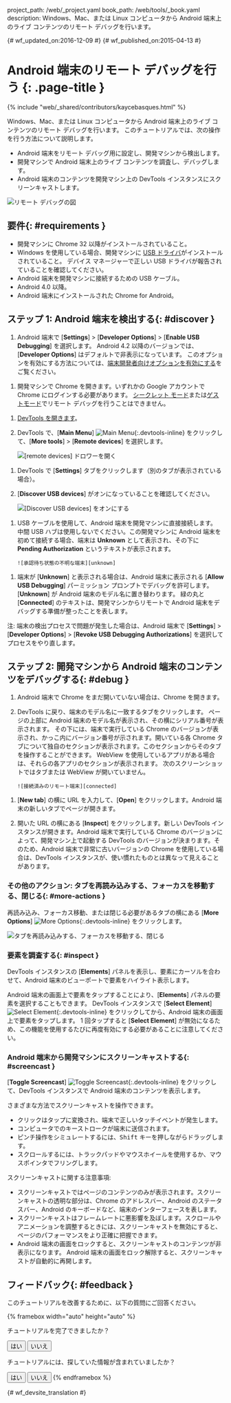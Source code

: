 project_path: /web/_project.yaml
book_path: /web/tools/_book.yaml
description: Windows、Mac、または Linux コンピュータから Android 端末上のライブ コンテンツのリモート デバッグを行います。

{# wf_updated_on:2016-12-09 #}
{# wf_published_on:2015-04-13 #}

<style>
.devtools-inline {
  max-height: 1em;
  vertical-align: middle;
}
</style>

#  Android 端末のリモート デバッグを行う {: .page-title }

{% include "web/_shared/contributors/kaycebasques.html" %}

Windows、Mac、または Linux コンピュータから Android 端末上のライブ コンテンツのリモート デバッグを行います。
このチュートリアルでは、次の操作を行う方法について説明します。

* Android 端末をリモート デバッグ用に設定し、開発マシンから検出します。
* 開発マシンで Android 端末上のライブ コンテンツを調査し、デバッグします。
* Android 端末のコンテンツを開発マシン上の DevTools インスタンスにスクリーンキャストします。


![リモート デバッグの図](imgs/remote-debugging.png)

##  要件{: #requirements }

* 開発マシンに Chrome 32 以降がインストールされていること。
* Windows を使用している場合、開発マシンに [USB ドライバ][drivers]がインストールされていること。
デバイス マネージャーで正しい USB ドライバが報告されていることを確認してください。
* Android 端末を開発マシンに接続するための USB ケーブル。
* Android 4.0 以降。
* Android 端末にインストールされた Chrome for Android。

[drivers]: https://developer.android.com/tools/extras/oem-usb.html

##  ステップ 1: Android 端末を検出する{: #discover }

1. Android 端末で [**Settings**] > [**Developer Options**] > [**Enable USB Debugging**] を選択します。
Android 4.2 以降のバージョンでは、[**Developer Options**] はデフォルトで非表示になっています。
このオプションを有効にする方法については、[端末開発者向けオプションを有効にする][android]をご覧ください。


[android]: https://developer.android.com/studio/run/device.html#developer-device-options

1. 開発マシンで Chrome を開きます。いずれかの Google アカウントで Chrome にログインする必要があります。
[シークレット モード][incognito]または[ゲストモード][guest]でリモート デバッグを行うことはできません。


[guest]: https://support.google.com/chrome/answer/6130773
[incognito]: https://support.google.com/chrome/answer/95464

1. [DevTools を開きます](/web/tools/chrome-devtools/#open)。

1. DevTools で、[**Main Menu**] ![Main Menu][main]{:.devtools-inline} をクリックして、[**More tools**] > [**Remote devices**] を選択します。
 

     ![[remote devices] ドロワーを開く][open]

[main]: /web/tools/chrome-devtools/images/three-dot.png
[open]: /web/tools/chrome-devtools/remote-debugging/imgs/open-remote-devices.png

1. DevTools で [**Settings**] タブをクリックします（別のタブが表示されている場合）。

1. [**Discover USB devices**] がオンになっていることを確認してください。

     ![[Discover USB devices] をオンにする][discover]

[discover]: /web/tools/chrome-devtools/remote-debugging/imgs/discover-usb-devices.png

1. USB ケーブルを使用して、Android 端末を開発マシンに直接接続します。
中間 USB ハブは使用しないでください。この開発マシンに Android 端末を初めて接続する場合、端末は **Unknown** として表示され、その下に **Pending Authorization** というテキストが表示されます。


       ![承認待ち状態の不明な端末][unknown]

[unknown]: /web/tools/chrome-devtools/remote-debugging/imgs/unknown-device.png

1. 端末が [**Unknown**] と表示される場合は、Android 端末に表示される [**Allow USB Debugging**] パーミッション プロンプトでデバッグを許可します。
[**Unknown**] が Android 端末のモデル名に置き替わります。
緑の丸と [**Connected**] のテキストは、開発マシンからリモートで Android 端末をデバッグする準備が整ったことを表します。



注: 端末の検出プロセスで問題が発生した場合は、Android 端末で [**Settings**] > [**Developer Options**] > [**Revoke USB Debugging Authorizations**] を選択してプロセスをやり直します。



##  ステップ 2: 開発マシンから Android 端末のコンテンツをデバッグする{: #debug }

1. Android 端末で Chrome をまだ開いていない場合は、Chrome を開きます。

1. DevTools に戻り、端末のモデル名に一致するタブをクリックします。
ページの上部に Android 端末のモデル名が表示され、その横にシリアル番号が表示されます。
その下には、端末で実行している Chrome のバージョンが表示され、かっこ内にバージョン番号が示されます。開いている各 Chrome タブについて独自のセクションが表示されます。このセクションからそのタブを操作することができます。
WebView を使用しているアプリがある場合は、それらの各アプリのセクションが表示されます。
次のスクリーンショットではタブまたは WebView が開いていません。


       ![接続済みのリモート端末][connected]

[connected]: /web/tools/chrome-devtools/remote-debugging/imgs/connected-remote-device.png

1. [**New tab**] の横に URL を入力して、[**Open**] をクリックします。Android 端末の新しいタブでページが開きます。


1. 開いた URL の横にある [**Inspect**] をクリックします。新しい DevTools インスタンスが開きます。Android 端末で実行している Chrome のバージョンによって、開発マシン上で起動する DevTools のバージョンが決まります。そのため、Android 端末で非常に古いバージョンの Chrome を使用している場合は、DevTools インスタンスが、使い慣れたものとは異なって見えることがあります。


###  その他のアクション: タブを再読み込みする、フォーカスを移動する、閉じる{: #more-actions }

再読み込み、フォーカス移動、または閉じる必要があるタブの横にある [**More Options**] ![More Options][more]{:.devtools-inline} をクリックします。


[more]: /web/tools/chrome-devtools/images/three-dot.png

![タブを再読み込みする、フォーカスを移動する、閉じる](imgs/reload.png)

###  要素を調査する{: #inspect }

DevTools インスタンスの [**Elements**] パネルを表示し、要素にカーソルを合わせて、Android 端末のビューポートで要素をハイライト表示します。


Android 端末の画面上で要素をタップすることにより、[**Elements**] パネルの要素を選択することもできます。
DevTools インスタンスで [**Select Element**] ![Select Element][select]{:.devtools-inline} をクリックしてから、Android 端末の画面上で要素をタップします。
1 回タップすると [**Select Element**] が無効になるため、この機能を使用するたびに再度有効にする必要があることに注意してください。



[select]: imgs/select-element.png

###  Android 端末から開発マシンにスクリーンキャストする{: #screencast }

[**Toggle Screencast**] ![Toggle Screencast][screencast]{:.devtools-inline} をクリックして、DevTools インスタンスで Android 端末のコンテンツを表示します。


[screencast]: imgs/toggle-screencast.png

さまざまな方法でスクリーンキャストを操作できます。

* クリックはタップに変換され、端末で正しいタッチイベントが発生します。 
* コンピュータでのキーストロークが端末に送信されます。 
* ピンチ操作をシミュレートするには、<kbd>Shift</kbd> キーを押しながらドラッグします。 
* スクロールするには、トラックパッドやマウスホイールを使用するか、マウスポインタでフリングします。


スクリーンキャストに関する注意事項:

* スクリーンキャストではページのコンテンツのみが表示されます。スクリーンキャストの透明な部分は、Chrome のアドレスバー、Android のステータスバー、Android のキーボードなど、端末のインターフェースを表します。
* スクリーンキャストはフレームレートに悪影響を及ぼします。スクロールやアニメーションを調整するときには、スクリーンキャストを無効にすると、ページのパフォーマンスをより正確に把握できます。
* Android 端末の画面をロックすると、スクリーンキャストのコンテンツが非表示になります。
Android 端末の画面をロック解除すると、スクリーンキャストが自動的に再開します。


##  フィードバック{: #feedback }

このチュートリアルを改善するために、以下の質問にご回答ください。


{% framebox width="auto" height="auto" %}<p>チュートリアルを完了できましたか？</p>

<button class="gc-analytics-event"
   data-category="DevTools / Remote Debugging"
   data-label="Completed / Yes">はい</button>
<button class="gc-analytics-event"
   data-category="DevTools / Remote Debugging"
   data-label="Completed / No">いいえ</button>
<p>チュートリアルには、探していた情報が含まれていましたか？</p>
<button class="gc-analytics-event"
   data-category="DevTools / Remote Debugging"
   data-label="Relevant / Yes">はい</button>
<button class="gc-analytics-event"
   data-category="DevTools / Remote Debugging"
   data-label="Relevant / No">いいえ</button>
{% endframebox %}


{# wf_devsite_translation #}
